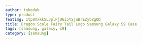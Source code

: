 ```yaml
---
author: tokodab
type: product
featimg: 1tp8Xxkk5L3plPjU6i5tSjuBrEZyb8gQD
title: Dragon Scale Fairy Tail Logo Samsung Galaxy S9 Case
tags: [samsung, galaxy, s9]
category: [samsung]
---
```

